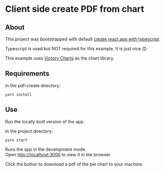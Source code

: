 # Client side create PDF from chart

## About

This project was bootstrapped with default [create react app with typescript](https://create-react-app.dev/docs/getting-started/).

 Typescript is used but NOT required for this example. It is just nice 😊.

 This example uses [Victory Charts](https://formidable.com/open-source/victory/docs/victory-pie) as the chart library.


## Requirements

In the pdf-create directory:

`yarn install`

## Use

Run the locally built version of the app.

In the project directory:

`yarn start`

Runs the app in the development mode.\
Open [http://localhost:3000](http://localhost:3000) to view it in the browser.

Click the button to download a pdf of the pie chart to your machine.

